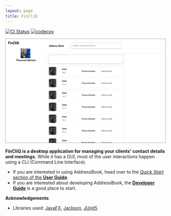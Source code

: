 ```yaml
---
layout: page
title: FinCliQ
---
```


[![CI Status](https://github.com/se-edu/addressbook-level3/workflows/Java%20CI/badge.svg)](https://github.com/AY2324S2-CS2103-F08-1/tp/actions)
[![codecov](https://codecov.io/gh/AY2324S2-CS2103-F08-1/tp/graph/badge.svg?token=15QKN9GAV0)](https://codecov.io/gh/AY2324S2-CS2103-F08-1/tp)

![Ui](images/Ui.png)

**FinCliQ is a desktop application for managing your clients' contact details and meetings.** While it has a GUI, most of the user interactions happen using a CLI (Command Line Interface).

* If you are interested in using AddressBook, head over to the [_Quick Start_ section of the **User Guide**](UserGuide.html#quick-start).
* If you are interested about developing AddressBook, the [**Developer Guide**](DeveloperGuide.html) is a good place to start.


**Acknowledgements**

* Libraries used: [JavaFX](https://openjfx.io/), [Jackson](https://github.com/FasterXML/jackson), [JUnit5](https://github.com/junit-team/junit5)
